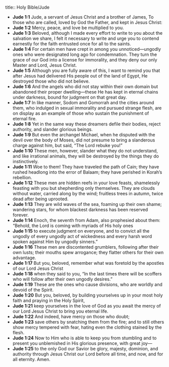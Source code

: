 title:: Holy Bible/Jude

- **Jude 1:1**
Jude, a servant of Jesus Christ and a brother of James, To those who are called, loved by God the Father, and kept in Jesus Christ:
- **Jude 1:2**
Mercy, peace, and love be multiplied to you.
- **Jude 1:3**
Beloved, although I made every effort to write to you about the salvation we share, I felt it necessary to write and urge you to contend earnestly for the faith entrusted once for all to the saints.
- **Jude 1:4**
For certain men have crept in among you unnoticed—ungodly ones who were designated long ago for condemnation. They turn the grace of our God into a license for immorality, and they deny our only Master and Lord, Jesus Christ.
- **Jude 1:5**
Although you are fully aware of this, I want to remind you that after Jesus had delivered His people out of the land of Egypt, He destroyed those who did not believe.
- **Jude 1:6**
And the angels who did not stay within their own domain but abandoned their proper dwelling—these He has kept in eternal chains under darkness, bound for judgment on that great day.
- **Jude 1:7**
In like manner, Sodom and Gomorrah and the cities around them, who indulged in sexual immorality and pursued strange flesh, are on display as an example of those who sustain the punishment of eternal fire.
- **Jude 1:8**
Yet in the same way these dreamers defile their bodies, reject authority, and slander glorious beings.
- **Jude 1:9**
But even the archangel Michael, when he disputed with the devil over the body of Moses, did not presume to bring a slanderous charge against him, but said, “The Lord rebuke you!”
- **Jude 1:10**
These men, however, slander what they do not understand, and like irrational animals, they will be destroyed by the things they do instinctively.
- **Jude 1:11**
Woe to them! They have traveled the path of Cain; they have rushed headlong into the error of Balaam; they have perished in Korah’s rebellion.
- **Jude 1:12**
These men are hidden reefs in your love feasts, shamelessly feasting with you but shepherding only themselves. They are clouds without water, carried along by the wind; fruitless trees in autumn, twice dead after being uprooted.
- **Jude 1:13**
They are wild waves of the sea, foaming up their own shame; wandering stars, for whom blackest darkness has been reserved forever.
- **Jude 1:14**
Enoch, the seventh from Adam, also prophesied about them: “Behold, the Lord is coming with myriads of His holy ones
- **Jude 1:15**
to execute judgment on everyone, and to convict all the ungodly of every ungodly act of wickedness and every harsh word spoken against Him by ungodly sinners.”
- **Jude 1:16**
These men are discontented grumblers, following after their own lusts; their mouths spew arrogance; they flatter others for their own advantage.
- **Jude 1:17**
But you, beloved, remember what was foretold by the apostles of our Lord Jesus Christ
- **Jude 1:18**
when they said to you, “In the last times there will be scoffers who will follow after their own ungodly desires.”
- **Jude 1:19**
These are the ones who cause divisions, who are worldly and devoid of the Spirit.
- **Jude 1:20**
But you, beloved, by building yourselves up in your most holy faith and praying in the Holy Spirit,
- **Jude 1:21**
keep yourselves in the love of God as you await the mercy of our Lord Jesus Christ to bring you eternal life.
- **Jude 1:22**
And indeed, have mercy on those who doubt;
- **Jude 1:23**
save others by snatching them from the fire; and to still others show mercy tempered with fear, hating even the clothing stained by the flesh.
- **Jude 1:24**
Now to Him who is able to keep you from stumbling and to present you unblemished in His glorious presence, with great joy—
- **Jude 1:25**
to the only God our Savior be glory, majesty, dominion, and authority through Jesus Christ our Lord before all time, and now, and for all eternity. Amen.
